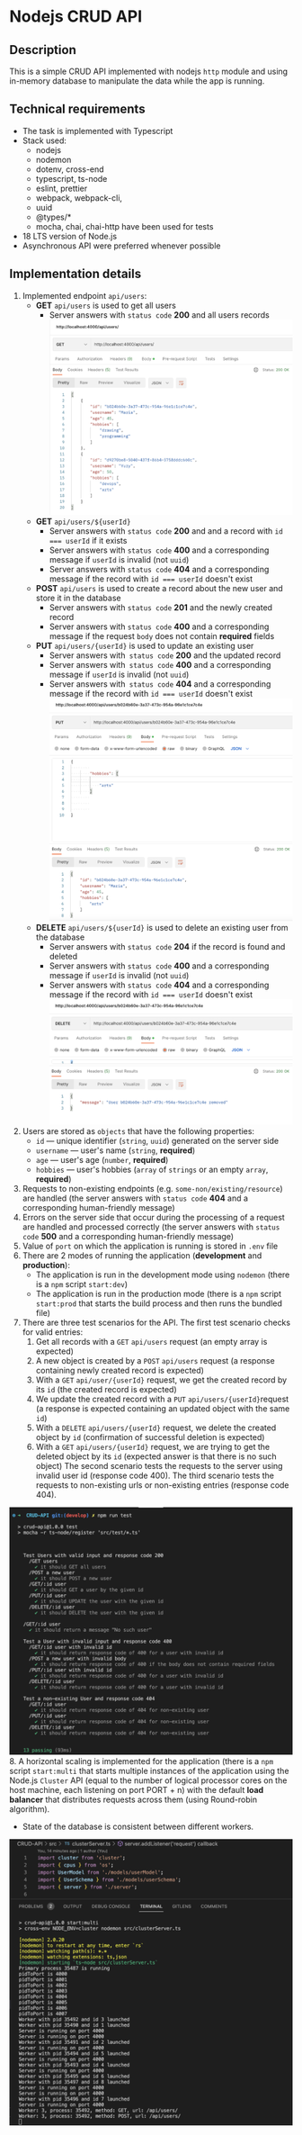 # Nodejs CRUD API

## Description

This is a simple CRUD API implemented with nodejs `http` module and using in-memory database to manipulate the data while the app is running.

## Technical requirements

- The task is implemented with Typescript
- Stack used:
  - nodejs
  - nodemon
  - dotenv, cross-end
  - typescript, ts-node
  - eslint, prettier
  - webpack, webpack-cli, 
  - uuid
  - @types/*
  - mocha, chai, chai-http have been used for tests
- 18 LTS version of Node.js
- Asynchronous API were preferred whenever possible

## Implementation details

1. Implemented endpoint `api/users`:
    - **GET** `api/users` is used to get all users
        - Server answers with `status code` **200** and all users records
    ![Get all users](screenshots/screenshot_get_users.png)
    - **GET** `api/users/${userId}` 
        - Server answers with `status code` **200** and and a record with `id === userId` if it exists
        - Server answers with `status code` **400** and a corresponding message if `userId` is invalid (not `uuid`)
        - Server answers with `status code` **404** and a corresponding message if the record with `id === userId` doesn't exist
    - **POST** `api/users` is used to create a record about the new user and store it in the database
        - Server answers with `status code` **201** and the newly created record
        - Server answers with `status code` **400** and a corresponding message if the request `body` does not contain **required** fields
    - **PUT** `api/users/{userId}` is used to update an existing user
        - Server answers with` status code` **200** and the updated record
        - Server answers with` status code` **400** and a corresponding message if `userId` is invalid (not `uuid`)
        - Server answers with` status code` **404** and a corresponding message if the record with `id === userId` doesn't exist
    ![Update a user](screenshots/screenshot_update_user.png)
    - **DELETE** `api/users/${userId}` is used to delete an existing user from the database
        - Server answers with `status code` **204** if the record is found and deleted
        - Server answers with `status code` **400** and a corresponding message if `userId` is invalid (not `uuid`)
        - Server answers with `status code` **404** and a corresponding message if the record with `id === userId` doesn't exist
    ![Delete a user](screenshots/screenshot_delete_user.png)
2. Users are stored as `objects` that have the following properties:
    - `id` — unique identifier (`string`, `uuid`) generated on the server side
    - `username` — user's name (`string`, **required**)
    - `age` — user's age (`number`, **required**)
    - `hobbies` — user's hobbies (`array` of `strings` or an empty `array`, **required**)
3. Requests to non-existing endpoints (e.g. `some-non/existing/resource`) are handled (the server answers with `status code` **404** and a corresponding human-friendly message)
4. Errors on the server side that occur during the processing of a request are handled and processed correctly (the server answers with `status code` **500** and a corresponding human-friendly message)
5. Value of `port` on which the application is running is stored in `.env` file
6. There are 2 modes of running the application (**development** and **production**):
    - The application is run in the development mode using `nodemon` (there is a `npm` script `start:dev`)
    - The application is run in the production mode (there is a `npm` script `start:prod` that starts the build process and then runs the bundled file)
7. There are three test scenarios for the API. 
  The first test scenario checks for valid entries:
    1. Get all records with a `GET` `api/users` request (an empty array is expected)
    2. A new object is created by a `POST` `api/users` request (a response containing newly created record is expected)
    3. With a `GET` `api/user/{userId}` request, we get the created record by its `id` (the created record is expected)
    4. We update the created record with a `PUT` `api/users/{userId}`request (a response is expected containing an updated object with the same `id`)
    5. With a `DELETE` `api/users/{userId}` request, we delete the created object by `id` (confirmation of successful deletion is expected)
    6. With a `GET` `api/users/{userId}` request, we are trying to get the deleted object by its `id` (expected answer is that there is no such object)
  The second scenario tests the requests to the server using invalid user id (response code 400).
  The third scenario tests the requests to non-existing urls or non-existing entries (response code 404).

![Results of the tests](screenshots/screenshot_tests.png)
8. A horizontal scaling is implemented for the application (there is a `npm` script `start:multi` that starts multiple instances of the application using the Node.js `Cluster` API (equal to the number of logical processor cores on the host machine, each listening on port PORT + n) with the default **load balancer** that distributes requests across them (using Round-robin algorithm). 
- State of the database is consistent between different workers.

![Cluster server](screenshots/screenshot_cluster.png)